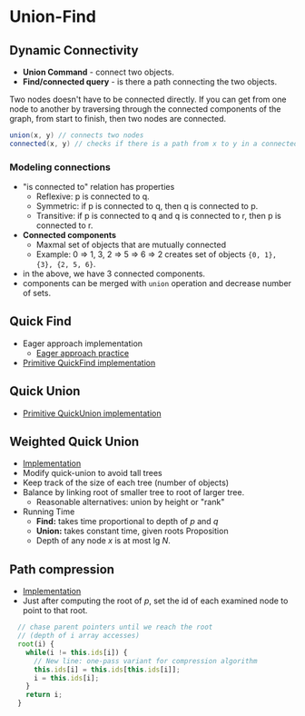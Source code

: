 # Union-Find

## Dynamic Connectivity

- **Union Command** - connect two objects.
- **Find/connected query** - is there a path connecting the two objects.

Two nodes doesn't have to be connected directly. If you can get from one node to another by traversing through the connected components of the graph, from start to finish, then two nodes are connected.

```java
union(x, y) // connects two nodes
connected(x, y) // checks if there is a path from x to y in a connected graph
```

### Modeling connections

- "is connected to" relation has properties
  - Reflexive: p is connected to q.
  - Symmetric: if p is connected to q, then q is connected to p.
  - Transitive: if p is connected to q and q is connected to r, then p is connected to r.
- **Connected components**
  - Maxmal set of objects that are mutually connected
  - Example: 0 => 1, 3, 2 => 5 => 6 => 2
    creates set of objects `{0, 1}, {3}, {2, 5, 6}`.
- in the above, we have 3 connected components.
- components can be merged with `union` operation and decrease number of sets.

## Quick Find

- Eager approach implementation
  - [Eager approach practice](./eager-approach.js)
- [Primitive QuickFind implementation](./QuickFind.js)

## Quick Union
- [Primitive QuickUnion implementation](./QuickUnion.js)

## Weighted Quick Union
- [Implementation]('./WeightedUnionFind.js)
- Modify quick-union to avoid tall trees
- Keep track of the size of each tree (number of objects)
- Balance by linking root of smaller tree to root of larger tree.
  - Reasonable alternatives: union by height or "rank"
- Running Time
  - **Find:** takes time proportional to depth of *p* and *q*
  - **Union:** takes constant time, given roots
 Proposition
  - Depth of any node *x* is at most lg *N*.
## Path compression
- [Implementation]('./CompressedWeightedQuickUnionUF.js)
- Just after computing the root of *p*, set the id of each examined node to point to that root.
```js
  // chase parent pointers until we reach the root
  // (depth of i array accesses)
  root(i) {
    while(i != this.ids[i]) {
      // New line: one-pass variant for compression algorithm
      this.ids[i] = this.ids[this.ids[i]];
      i = this.ids[i];
    }
    return i;
  }
```	
